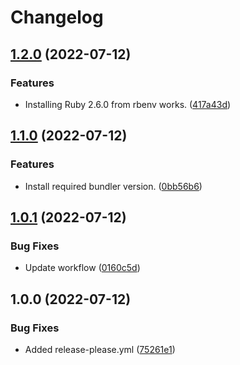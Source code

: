 # Changelog

## [1.2.0](https://github.com/afreestone/brew-update/compare/v1.1.0...v1.2.0) (2022-07-12)


### Features

* Installing Ruby 2.6.0 from rbenv works. ([417a43d](https://github.com/afreestone/brew-update/commit/417a43d3277a8eef45ccb4cd2c63645d06466d48))

## [1.1.0](https://github.com/afreestone/brew-update/compare/v1.0.1...v1.1.0) (2022-07-12)


### Features

* Install required bundler version. ([0bb56b6](https://github.com/afreestone/brew-update/commit/0bb56b65f9f28c48f205ae635d05912eeec96442))

## [1.0.1](https://github.com/afreestone/brew-update/compare/v1.0.0...v1.0.1) (2022-07-12)


### Bug Fixes

* Update workflow ([0160c5d](https://github.com/afreestone/brew-update/commit/0160c5de7b7b8f80f4ee2996202c71fd59d17bb2))

## 1.0.0 (2022-07-12)


### Bug Fixes

* Added release-please.yml ([75261e1](https://github.com/afreestone/brew-update/commit/75261e1921441582e8eb9e4d5d69e7014e097506))
